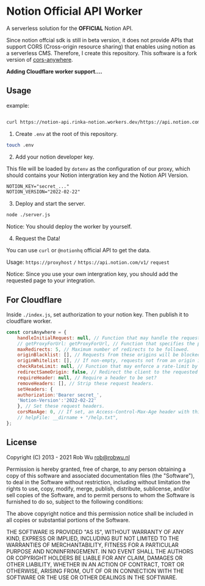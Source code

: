 # Notion Official API Worker

A serverless solution for the **OFFICIAL** Notion API.

Since notion offcial sdk is still in beta version, it does not provide APIs that support CORS (Cross-origin resource sharing) that enables using notion as a serverless CMS. Therefore, I create this repository. This software is a fork version of [cors-anywhere](https://github.com/Rob--W/cors-anywhere).

**Adding Cloudflare worker support....**

## Usage

example:

```bash

curl https://notion-api.rinka-notion.workers.dev/https://api.notion.com/v1/databases/6c12515ae1d64423839e4540cacf49a5  

```

1. Create `.env` at the root of this repository.

```bash
touch .env
```

2. Add your notion developer key.

This file will be loaded by `dotenv` as the configuration of our proxy, which should contains your Notion intergration key and the Notion API Version.

```txt
NOTION_KEY="secret_..."
NOTION_VERSION="2022-02-22"
```

3. Deploy and start the server.

```bash
node ./server.js
```

Notice: You should deploy the worker by yourself.

4. Request the Data!

You can use `curl` or `@notionhq` official API to get the data.

Usage: `https://proxyhost` `/` `https://api.notion.com/v1/` `request`


Notice: Since you use your own intergration key, you should add the requested page to your integration.

## For Cloudflare

Inside `./index.js`, set authorization to your notion key. Then publish it to cloudflare worker.

```javascript
const corsAnywhere = {
    handleInitialRequest: null, // Function that may handle the request instead, by returning a truthy value.
    // getProxyForUrl: getProxyForUrl, // Function that specifies the proxy to use
    maxRedirects: 5, // Maximum number of redirects to be followed.
    originBlacklist: [], // Requests from these origins will be blocked.
    originWhitelist: [], // If non-empty, requests not from an origin in this list will be blocked.
    checkRateLimit: null, // Function that may enforce a rate-limit by returning a non-empty string.
    redirectSameOrigin: false, // Redirect the client to the requested URL for same-origin requests.
    requireHeader: null, // Require a header to be set?
    removeHeaders: [], // Strip these request headers.
    setHeaders: {
    authorization:'Bearer secret_',
    'Notion-Version':'2022-02-22'
    }, // Set these request headers.
    corsMaxAge: 0, // If set, an Access-Control-Max-Age header with this value (in seconds) will be added.
    // helpFile: __dirname + "/help.txt",
};

```

## License

Copyright (C) 2013 - 2021 Rob Wu <rob@robwu.nl>

Permission is hereby granted, free of charge, to any person obtaining a copy of
this software and associated documentation files (the "Software"), to deal in
the Software without restriction, including without limitation the rights to
use, copy, modify, merge, publish, distribute, sublicense, and/or sell copies
of the Software, and to permit persons to whom the Software is furnished to do
so, subject to the following conditions:

The above copyright notice and this permission notice shall be included in all
copies or substantial portions of the Software.

THE SOFTWARE IS PROVIDED "AS IS", WITHOUT WARRANTY OF ANY KIND, EXPRESS OR
IMPLIED, INCLUDING BUT NOT LIMITED TO THE WARRANTIES OF MERCHANTABILITY,
FITNESS FOR A PARTICULAR PURPOSE AND NONINFRINGEMENT. IN NO EVENT SHALL THE
AUTHORS OR COPYRIGHT HOLDERS BE LIABLE FOR ANY CLAIM, DAMAGES OR OTHER
LIABILITY, WHETHER IN AN ACTION OF CONTRACT, TORT OR OTHERWISE, ARISING FROM,
OUT OF OR IN CONNECTION WITH THE SOFTWARE OR THE USE OR OTHER DEALINGS IN THE
SOFTWARE.
